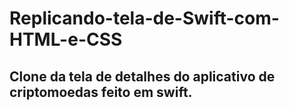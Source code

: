 # Replicando-tela-de-Swift-com-HTML-e-CSS
## Clone da tela de detalhes do aplicativo de criptomoedas feito em swift.
